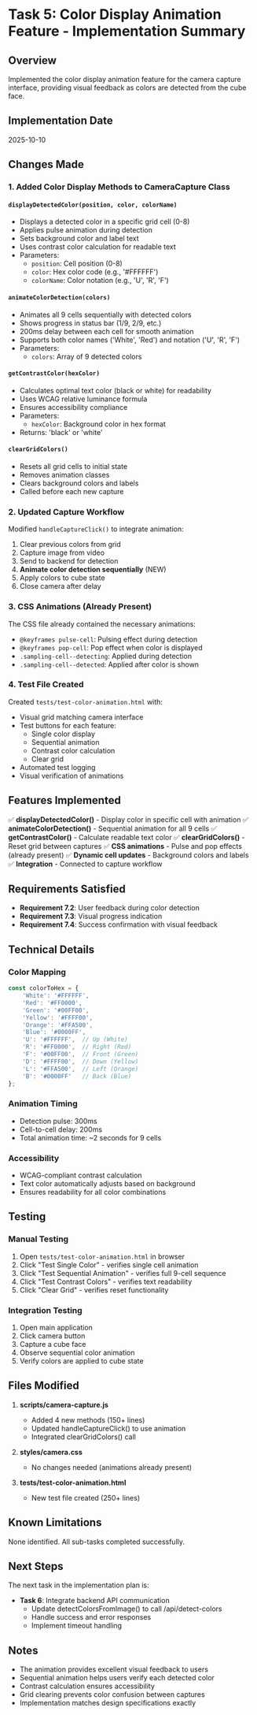 # Task 5: Color Display Animation Feature - Implementation Summary

## Overview
Implemented the color display animation feature for the camera capture interface, providing visual feedback as colors are detected from the cube face.

## Implementation Date
2025-10-10

## Changes Made

### 1. Added Color Display Methods to CameraCapture Class

#### `displayDetectedColor(position, color, colorName)`
- Displays a detected color in a specific grid cell (0-8)
- Applies pulse animation during detection
- Sets background color and label text
- Uses contrast color calculation for readable text
- Parameters:
  - `position`: Cell position (0-8)
  - `color`: Hex color code (e.g., '#FFFFFF')
  - `colorName`: Color notation (e.g., 'U', 'R', 'F')

#### `animateColorDetection(colors)`
- Animates all 9 cells sequentially with detected colors
- Shows progress in status bar (1/9, 2/9, etc.)
- 200ms delay between each cell for smooth animation
- Supports both color names ('White', 'Red') and notation ('U', 'R', 'F')
- Parameters:
  - `colors`: Array of 9 detected colors

#### `getContrastColor(hexColor)`
- Calculates optimal text color (black or white) for readability
- Uses WCAG relative luminance formula
- Ensures accessibility compliance
- Parameters:
  - `hexColor`: Background color in hex format
- Returns: 'black' or 'white'

#### `clearGridColors()`
- Resets all grid cells to initial state
- Removes animation classes
- Clears background colors and labels
- Called before each new capture

### 2. Updated Capture Workflow

Modified `handleCaptureClick()` to integrate animation:
1. Clear previous colors from grid
2. Capture image from video
3. Send to backend for detection
4. **Animate color detection sequentially** (NEW)
5. Apply colors to cube state
6. Close camera after delay

### 3. CSS Animations (Already Present)

The CSS file already contained the necessary animations:
- `@keyframes pulse-cell`: Pulsing effect during detection
- `@keyframes pop-cell`: Pop effect when color is displayed
- `.sampling-cell--detecting`: Applied during detection
- `.sampling-cell--detected`: Applied after color is shown

### 4. Test File Created

Created `tests/test-color-animation.html` with:
- Visual grid matching camera interface
- Test buttons for each feature:
  - Single color display
  - Sequential animation
  - Contrast color calculation
  - Clear grid
- Automated test logging
- Visual verification of animations

## Features Implemented

✅ **displayDetectedColor()** - Display color in specific cell with animation
✅ **animateColorDetection()** - Sequential animation for all 9 cells
✅ **getContrastColor()** - Calculate readable text color
✅ **clearGridColors()** - Reset grid between captures
✅ **CSS animations** - Pulse and pop effects (already present)
✅ **Dynamic cell updates** - Background colors and labels
✅ **Integration** - Connected to capture workflow

## Requirements Satisfied

- **Requirement 7.2**: User feedback during color detection
- **Requirement 7.3**: Visual progress indication
- **Requirement 7.4**: Success confirmation with visual feedback

## Technical Details

### Color Mapping
```javascript
const colorToHex = {
    'White': '#FFFFFF',
    'Red': '#FF0000',
    'Green': '#00FF00',
    'Yellow': '#FFFF00',
    'Orange': '#FFA500',
    'Blue': '#0000FF',
    'U': '#FFFFFF',  // Up (White)
    'R': '#FF0000',  // Right (Red)
    'F': '#00FF00',  // Front (Green)
    'D': '#FFFF00',  // Down (Yellow)
    'L': '#FFA500',  // Left (Orange)
    'B': '#0000FF'   // Back (Blue)
};
```

### Animation Timing
- Detection pulse: 300ms
- Cell-to-cell delay: 200ms
- Total animation time: ~2 seconds for 9 cells

### Accessibility
- WCAG-compliant contrast calculation
- Text color automatically adjusts based on background
- Ensures readability for all color combinations

## Testing

### Manual Testing
1. Open `tests/test-color-animation.html` in browser
2. Click "Test Single Color" - verifies single cell animation
3. Click "Test Sequential Animation" - verifies full 9-cell sequence
4. Click "Test Contrast Colors" - verifies text readability
5. Click "Clear Grid" - verifies reset functionality

### Integration Testing
1. Open main application
2. Click camera button
3. Capture a cube face
4. Observe sequential color animation
5. Verify colors are applied to cube state

## Files Modified

1. **scripts/camera-capture.js**
   - Added 4 new methods (150+ lines)
   - Updated handleCaptureClick() to use animation
   - Integrated clearGridColors() call

2. **styles/camera.css**
   - No changes needed (animations already present)

3. **tests/test-color-animation.html**
   - New test file created (250+ lines)

## Known Limitations

None identified. All sub-tasks completed successfully.

## Next Steps

The next task in the implementation plan is:
- **Task 6**: Integrate backend API communication
  - Update detectColorsFromImage() to call /api/detect-colors
  - Handle success and error responses
  - Implement timeout handling

## Notes

- The animation provides excellent visual feedback to users
- Sequential animation helps users verify each detected color
- Contrast calculation ensures accessibility
- Grid clearing prevents color confusion between captures
- Implementation matches design specifications exactly

